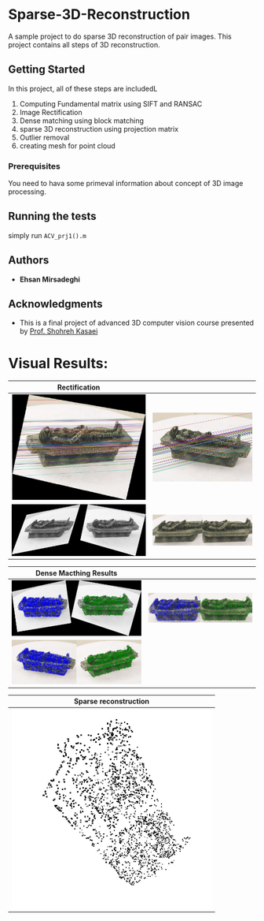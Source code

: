 
# Sparse-3D-Reconstruction

A sample project to do sparse 3D reconstruction of pair images. 
This project contains all steps of 3D reconstruction.

## Getting Started

In this project, all of these steps are includedL<br/>
1. Computing Fundamental matrix using SIFT and RANSAC<br/>
2. Image Rectification<br/>
3. Dense matching using block matching<br/>
4. sparse 3D reconstruction using projection matrix<br/>
5. Outlier removal<br/>
6. creating mesh for point cloud<br/>

### Prerequisites

You need to hava some primeval information about concept of 3D image processing.


## Running the tests

simply run ```ACV_prj1().m```

## Authors

* **Ehsan Mirsadeghi**


## Acknowledgments

* This is a final project of advanced 3D computer vision course presented by [Prof. Shohreh Kasaei](http://sharif.edu/~kasaei/)


# Visual Results:

|  Rectification  | |
| --------------- | -------------- |
|  ![](Rec2.jpg)  |  ![](I2.jpg)   |
|  ![](Rec.jpg)   |![](RoIRec.jpg) |

|      Dense Macthing Results      | |
| --------------- | -------------- |
| ![](Dense1.jpg) |![](Dense2.jpg) |
|  ![](Dense3.jpg)| |

|Sparse reconstruction |
| -------------------- |
|![](sparse_result.jpg)|
